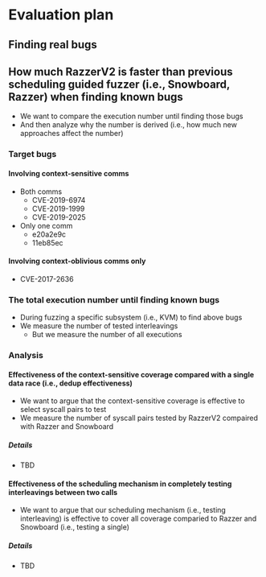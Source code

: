 # Evaluation plan

## Finding real bugs

## How much RazzerV2 is faster than previous scheduling guided fuzzer (i.e., Snowboard, Razzer) when finding known bugs

- We want to compare the execution number until finding those bugs
- And then analyze why the number is derived (i.e., how much new approaches affect the number)

### Target bugs

#### Involving context-sensitive comms

- Both comms
  - CVE-2019-6974
  - CVE-2019-1999
  - CVE-2019-2025
- Only one comm
  - e20a2e9c
  - 11eb85ec

#### Involving context-oblivious comms only

- CVE-2017-2636

### The total execution number until finding known bugs

- During fuzzing a specific subsystem (i.e., KVM) to find above bugs
- We measure the number of tested interleavings
  - But we measure the number of all executions

### Analysis

#### Effectiveness of the context-sensitive coverage compared with a single data race (i.e., dedup effectiveness)

- We want to argue that the context-sensitive coverage is effective to
  select syscall pairs to test
- We measure the number of syscall pairs tested by RazzerV2 compaired
  with Razzer and Snowboard

##### Details 

- TBD

#### Effectiveness of the scheduling mechanism in completely testing interleavings between two calls

- We want to argue that our scheduling mechanism (i.e., testing
  interleaving) is effective to cover all coverage comparied to Razzer
  and Snowboard (i.e., testing a single)

##### Details

- TBD
